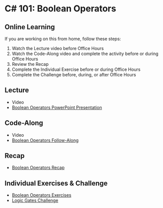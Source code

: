 # C# 101: Boolean Operators

## Online Learning
If you are working on this from home, follow these steps:

1. Watch the Lecture video before Office Hours
1. Watch the Code-Along video and complete the activity before or during Office Hours
1. Review the Recap
1. Complete the Individual Exercise before or during Office Hours
1. Complete the Challenge before, during, or after Office Hours

## Lecture
- Video
- <a href="BooleanOperators.pptx" target="_blank">Boolean Operators PowerPoint Presentation</a>

## Code-Along
- Video
- [Boolean Operators Follow-Along](BooleanOperatorsFollowAlong.md)

## Recap
- [Boolean Operators Recap](BooleanOperatorsRecap.md)

## Individual Exercises & Challenge
- [Boolean Operators Exercises](BooleanOperatorsExercises.md)
- [Logic Gates Challenge](LogicGatesChallenge.md)